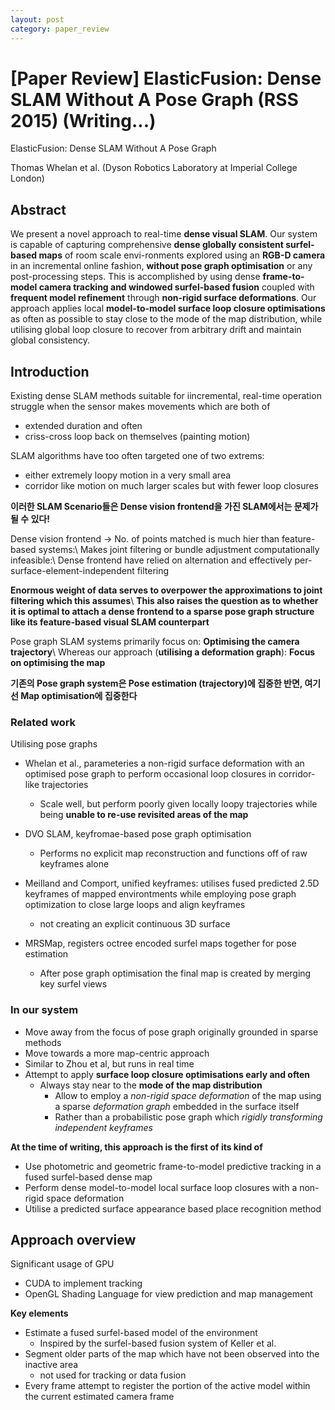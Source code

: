```yaml
---
layout: post
category: paper_review
---
```


# [Paper Review] ElasticFusion: Dense SLAM Without A Pose Graph (RSS 2015) (Writing...)

ElasticFusion: Dense SLAM Without A Pose Graph


Thomas Whelan et al. (Dyson Robotics Laboratory at Imperial College London)

## Abstract

We present a novel approach to real-time __dense visual SLAM__. Our system is capable of capturing comprehensive __dense globally consistent surfel-based maps__ of room scale envi-ronments explored using an __RGB-D camera__ in an incremental online fashion, __without pose graph optimisation__ or any post-processing steps. This is accomplished by using dense __frame-to-model camera tracking and windowed surfel-based fusion__ coupled with __frequent model refinement__ through __non-rigid surface deformations__. Our approach applies local __model-to-model surface loop closure optimisations__ as often as possible to stay close to the
mode of the map distribution, while utilising global loop closure to recover from arbitrary drift and maintain global consistency.


## Introduction
Existing dense SLAM methods suitable for iincremental, real-time operation struggle when the sensor makes movements which are both of
* extended duration and often
* criss-cross loop back on themselves (painting motion)

SLAM algorithms have too often targeted one of two extrems:
* either extremely loopy motion in a very small area
* corridor like motion on much larger scales but with fewer loop closures

__이러한 SLAM Scenario들은 Dense vision frontend을 가진 SLAM에서는 문제가 될 수 있다!__

Dense vision frontend -> No. of points matched is much hier than feature-based systems:\\
Makes joint filtering or bundle adjustment computationally infeasible:\\
Dense frontend have relied on alternation and effectively per-surface-element-independent filtering

__Enormous weight of data serves to overpower the approximations to joint filtering which this assumes__\\
__This also raises the question as to whether it is optimal to attach a dense frontend to a sparse pose graph structure like its feature-based visual SLAM counterpart__

Pose graph SLAM systems primarily focus on: __Optimising the camera trajectory__\\
Whereas our approach (__utilising a deformation graph__): __Focus on optimising the map__

__기존의 Pose graph system은 Pose estimation (trajectory)에 집중한 반면, 여기선 Map optimisation에 집중한다__

### Related work
Utilising pose graphs
* Whelan et al., parameteries a non-rigid surface deformation with an optimised pose graph to perform occasional loop closures in corridor-like trajectories
    * Scale well, but perform poorly given locally loopy trajectories while being __unable to re-use revisited areas of the map__

* DVO SLAM, keyfromae-based pose graph optimisation
    * Performs no explicit map reconstruction and functions off of raw keyframes alone

* Meilland and Comport, unified keyframes: utilises fused predicted 2.5D keyframes of mapped environtments while employing pose graph optimization to close large loops and align keyframes
    * not creating an explicit continuous 3D surface

* MRSMap, registers octree encoded surfel maps together for pose estimation
    * After pose graph optimisation the final map is created by merging key surfel views

### In our system
* Move away from the focus of pose graph originally grounded in sparse methods
* Move towards a more map-centric approach 
* Similar to Zhou et al, but runs in real time
* Attempt to apply __surface loop closure optimisations early and often__
    * Always stay near to the __mode of the map distribution__
        * Allow to employ a _non-rigid space deformation_ of the map using a sparse _deformation graph_ embedded in the surface itself
        * Rather than a probabilistic pose graph which _rigidly transforming independent keyframes_

__At the time of writing, this approach is the first of its kind of__
* Use photometric and geometric frame-to-model predictive tracking in a fused surfel-based dense map
* Perform dense model-to-model local surface loop closures with a non-rigid space deformation
* Utilise a predicted surface appearance based place recognition method

## Approach overview
Significant usage of GPU
* CUDA to implement tracking
* OpenGL Shading Language for view prediction and map management

__Key elements__
* Estimate a fused surfel-based model of the environment
    * Inspired by the surfel-based fusion system of Keller et al.
* Segment older parts of the map which have not been observed into the inactive area
    * not used for tracking or data fusion
* Every frame attempt to register the portion of the active model within the current estimated camera frame 
